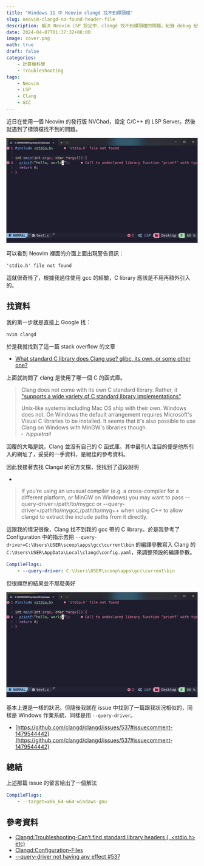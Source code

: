 ```yaml
---
title: "Windows 11 中 Neovim clangd 找不到標頭檔"
slug: neovim-clangd-no-found-header-file
description: 解決 Neovim LSP 設定中，clangd 找不到標頭檔的問題。紀錄 debug 紀錄以及解決方法。
date: 2024-04-07T01:37:32+08:00
image: cover.png
math: true
draft: false
categories:
    - 計算機科學
    - Troubleshooting
tags:
    - Neovim
    - LSP
    - Clang
    - GCC
---
```

近日在使用一個 Neovim 的發行版 NVChad，設定 C/C++ 的 LSP Server。然後就遇到了標頭檔找不到的問題。

<img src="image.png" alt="標頭檔找不到" width="800"/>

可以看到 Neovim 裡面的介面上面出現警告資訊：

```shell
'stdio.h' file not found
```

這就很奇怪了，根據我過往使用 gcc 的經驗，C library 應該是不用再額外引入的。

## 找資料

我的第一步就是直接上 Google 找：

```text
nvim clangd
```

於是我就找到了這一篇 stack overflow 的文章

- [What standard C library does Clang use? glibc, its own, or some other one?](https://stackoverflow.com/questions/59019932/what-standard-c-library-does-clang-use-glibc-its-own-or-some-other-one)

上面就詢問了 clang 是使用了哪一個 C 的函式庫。

>Clang does not come with its own C standard library. Rather, it ["supports a wide variety of C standard library implementations"](https://clang.llvm.org/docs/Toolchain.html#c-standard-library).
>
>Unix-like systems including Mac OS ship with their own. Windows does not. On Windows the default arrangement requires Microsoft's Visual C libraries to be installed. It seems that it's also possible to use Clang on Windows with MinGW's libraries though.
><br>╴<i class="fa-solid fa-user"></i> <em>hippietrail</em>

回覆的大略是說，Clang 並沒有自己的 C 函式庫。其中最引人注目的便是他所引入的網址了，妥妥的一手資料，是絕佳的參考資料。

因此我接著去找 Clangd 的官方文檔，我找到了這段說明

-

>If you’re using an unusual compiler (e.g. a cross-compiler for a different platform, or MinGW on Windows) you may want to pass --query-driver=/path/to/mygcc or --query-driver=/path/to/mygcc,/path/to/myg++ when using C++ to allow clangd to extract the include paths from it directly.

這跟我的情況很像，Clang 找不到我的 gcc 帶的 C library。於是我參考了 Configuration 中的指示去把 `--query-driver=C:\Users\USER\scoop\apps\gcc\current\bin` 的編譯參數寫入 Clang 的 `C:\Users\USER\AppData\Local\clangd\config.yaml`，來調整預設的編譯參數。

```yaml
CompileFlags:
    - --query-driver: C:\Users\USER\scoop\apps\gcc\current\bin
```

但很顯然的結果並不那麼美好

<img src="image.png" alt="標頭檔找不到" width="800"/>

基本上還是一樣的狀況。但隨後我就在 issue 中找到了一篇跟我狀況相似的，同樣是 Windows 作業系統，同樣是用 `--query-driver`。

- [https://github.com/clangd/clangd/issues/537#issuecomment-1479544442](https://github.com/clangd/clangd/issues/537#issuecomment-1479544442)

## 總結

上述那篇 issue 的留言給出了一個解法

```yaml
CompileFlags:
    - --target=x86_64-w64-windows-gnu
```

## 參考資料

- [Clangd:Troubleshooting-Can’t find standard library headers (<map>, <stdio.h> etc)](https://clangd.llvm.org/troubleshooting#cant-find-standard-library-headers-map-stdioh-etc)
- [Clangd:Configuration-Files](https://clangd.llvm.org/config#files)
- [--query-driver not having any effect #537](https://github.com/clangd/clangd/issues/537#issuecomment-1479544442)
